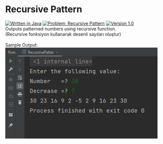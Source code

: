 # Recursive Pattern
[![Written in Java](https://img.shields.io/badge/language-java-green)](#)
[![Problem: Recursive Pattern](https://img.shields.io/badge/problem-Recursive%20Pattern-important)](#)
[![Version 1.0](https://img.shields.io/badge/version-1.0-informational)](#)\
Outputs patterned numbers using recursive function.\
(Recursive fonksiyon kullanarak desenli sayıları oluştur)\
\
Sample Output:\
[![Sample Output](/assets/images/recursivepattern.png)](#)

